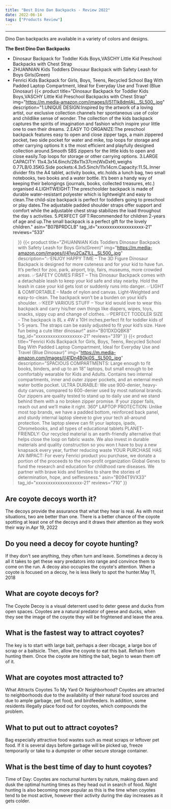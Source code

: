 ```yaml
---
title: "Best Dino Dan Backpacks - Review 2022"
date: 2022-06-14
tags: ["Products Review"]
---
```


---


Dino Dan backpacks are available in a variety of colors and designs.

**The Best Dino Dan Backpacks**
* Dinosaur Backpack for Toddler Kids Boys,VASCHY Little Kid Preschool Backpacks with Chest Strap
* ZHUANNIAN Kids Toddlers Dinosaur Backpack with Safety Leash for Boys Girls(Green)
* Fenrici Kids Backpack for Girls, Boys, Teens, Recycled School Bag With Padded Laptop Compartment, Ideal for Everyday Use and Travel (Blue Dinosaur)
{{< product 
title="Dinosaur Backpack for Toddler Kids Boys,VASCHY Little Kid Preschool Backpacks with Chest Strap"
img="https://m.media-amazon.com/images/I/51Tlk8dmIAL._SL500_.jpg"
description="1.UNIQUE DESIGN:Inspired by the artwork of a loving artist, our exclusive collection channels her spontaneous use of color and childlike sense of wonder. The collection of the kids backpack captures the spirits of imagination and fashion which inspire your little one to own their dreams. 2.EASY TO ORGANIZE:The preschool backpack features easy to open and close zipper tags, a main zippered pocket, two side pocket for water and mike, top loops for storage and other carrying options It s the most efficient and playfully designed collection around.Smooth SBS zippers for the little kids to open and close easily.Top loops for storage or other carrying options. 3.LARGE CAPACITY: 11x4.3x14.6inch/28x11x37cm(WxDxH),weighs 0.77LB/0.35KG.Side pockets:4.3x5.5inch/11x14cm.Capacity:11.5L.Inner divider fits the A4 tablet, activity books, etc.holds a lunch bag, two small notebooks, two books and a water bottle. It’s been a handy way of keeping their belongings (journals, books, collected treasures, etc.) organised 4.LIGHTWEIGHT:The preschoolder backpack is made of durable water-resistant polyester which is lightweight and easy to clean.The child-size backpack is perfect for toddlers going to preschool or play dates.The adjustable padded shoulder straps offer support and comfort while the adjustable chest strap stabilizes the load throughout the day s activities. 5.PERFECT GIFT:Recommended for children 2-years of age and up.The small backpack is a perfect gift for the lovely children."
asin="B07BPRDCLB"
tag_id="xxxxxxxxxxxxxxxxxxx-21"
reviews="533"
>}} 
{{< product 
title="ZHUANNIAN Kids Toddlers Dinosaur Backpack with Safety Leash for Boys Girls(Green)"
img="https://m.media-amazon.com/images/I/41yu2CaZ1LL._SL500_.jpg"
description="✅ENJOY HAPPY TIME - The 3D Figure Dinosaur Backpack is designed for more cuteness and for your kid to have fun. It’s perfect for zoo, park, airport, trip, fairs, museums, more crowded areas. ✅SAFETY COMES FIRST – This Dinosaur Backpack comes with a detachable leash to keep your kid safe and stay nearby. Hold the leash in case your kid gets lost or suddenly runs into danger. ✅LIGHT & COMFORTABLE – Made of nylon and canvas. Light-Weighted and easy-to-clean. The backpack won’t be a burden on your kid’s shoulder. ✅KEEP VARIOUS STUFF – Your kid would love to wear this backpack and carry his/her own things like diapers, wipes, toys, snacks, sippy cup and change of clothes. ✅PERFECT TODDLER SIZE - The backpack is 8L x 4W x 10H inches,perfect fit for toddler kids of 1-5 years. The straps can be easily adjusted to fit your kid’s size. Have fun being a cute litter dinosaur!"
asin="B01DXDQBK8"
tag_id="xxxxxxxxxxxxxxxxxxx-21"
reviews="319"
>}} 
{{< product 
title="Fenrici Kids Backpack for Girls, Boys, Teens, Recycled School Bag With Padded Laptop Compartment, Ideal for Everyday Use and Travel (Blue Dinosaur)"
img="https://m.media-amazon.com/images/I/41Dn4B0ki0S._SL500_.jpg"
description="SPACIOUS COMPARTMENTS: Large enough to fit books, binders, and up to an 18” laptops, but small enough to be comfortably wearable for Kids and Adults. Contains two internal compartments, inner and outer zipper pockets, and an external mesh water bottle pocket. ULTRA DURABLE: We use 900-denier, heavy-duty canvas, compared to 600-denier used by most national brands. Our zippers are quality tested to stand up to daily use and we stand behind them with a no broken zipper promise. If your zipper fails, reach out and we’ll make it right. 360° LAPTOP PROTECTION: Unlike most top brands, we have a padded bottom, reinforced back panel, and sturdy internal laptop sleeve to give your tech all-around protection. The laptop sleeve can fit your laptops, ipads, Chromebooks, and all types of educational tablets PLANET-FRIENDLY: Our recycled material is an earth-friendly alternative that helps close the loop on fabric waste. We also invest in durable materials and quality construction so you won t have to buy a new knapsack every year, further reducing waste YOUR PURCHASE HAS AN IMPACT: For every Fenrici product you purchase, we donate a portion of the proceeds to the non-profit organization Global Genes to fund the research and education for childhood rare diseases. We partner with brave kids and families to share the stories of determination, hope, and selflessness."
asin="B094T9VX33"
tag_id="xxxxxxxxxxxxxxxxxxx-21"
reviews="710"
>}} 
## Are coyote decoys worth it?
The decoys provide the assurance that what they hear is real. As with most situations, two are better than one. There is a better chance of the coyote spotting at least one of the decoys and it draws their attention as they work their way in.Apr 19, 2022

## Do you need a decoy for coyote hunting?
If they don't see anything, they often turn and leave. Sometimes a decoy is all it takes to get these wary predators into range and convince them to come on the run. A decoy also occupies the coyote's attention. When a coyote is focused on a decoy, he is less likely to spot the hunter.May 11, 2018

## What are coyote decoys for?
The Coyote Decoy is a visual deterrent used to deter geese and ducks from open spaces. Coyotes are a natural predator of geese and ducks, when they see the image of the coyote they will be frightened and leave the area.

## What is the fastest way to attract coyotes?
The key is to start with large bait, perhaps a deer ribcage, a large box of scrap or a baitsicle. Then, allow the coyote to eat this bait. Refrain from hunting them. Once the coyote are hitting the bait, begin to wean them off of it.

## What are coyotes most attracted to?
What Attracts Coyotes To My Yard Or Neighborhood? Coyotes are attracted to neighborhoods due to the availability of their natural food sources and due to ample garbage, pet food, and birdfeeders. In addition, some residents illegally place food out for coyotes, which compounds the problem.

## What to put out to attract coyotes?
Bag especially attractive food wastes such as meat scraps or leftover pet food. If it is several days before garbage will be picked up, freeze temporarily or take to a dumpster or other secure storage container.

## What is the best time of day to hunt coyotes?
Time of Day: Coyotes are nocturnal hunters by nature, making dawn and dusk the optimal hunting times as they head out in search of food. Night hunting is also becoming more popular as this is the time when coyotes tend to be most active, however their activity during the day increases as it gets colder.

